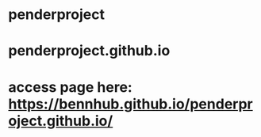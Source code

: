# penderproject
# penderproject.github.io
# access page here: https://bennhub.github.io/penderproject.github.io/
